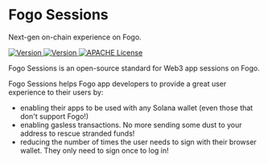 # Fogo Sessions

Next-gen on-chain experience on Fogo.

<p>
  <a href="https://www.npmjs.com/package/@fogo/sessions-sdk-react">
    <picture>
      <source media="(prefers-color-scheme: dark)" srcset="https://img.shields.io/npm/v/@fogo/sessions-sdk?colorA=21262d&colorB=21262d&style=flat">
      <img src="https://img.shields.io/npm/v/@fogo/sessions-sdk?colorA=21262d&colorB=21262d&style=flat" alt="Version">
    </picture>
  </a>
  <a href="https://crates.io/crates/fogo-sessions-sdk">
    <picture>
      <source media="(prefers-color-scheme: dark)" srcset=" https://img.shields.io/crates/v/fogo-sessions-sdk?colorA=21262d&colorB=21262d&style=flat">
      <img src="https://img.shields.io/crates/v/fogo-sessions-sdk?colorA=21262d&colorB=21262d&style=flat" alt="Version">
    </picture>
  </a>
  <a href="https://github.com/fogo-foundation/fogo-sessions/blob/main/LICENSE-APACHE">
    <picture>
      <source media="(prefers-color-scheme: dark)" srcset="https://img.shields.io/badge/license-APACHE-blue.svg?colorA=21262d&colorB=21262d&style=flat">
      <img src="https://img.shields.io/badge/license-APACHE-blue.svg?colorA=f6f8fa&colorB=f6f8fa&style=flat" alt="APACHE License">
    </picture>
  </a>
</p>


Fogo Sessions is an open-source standard for Web3 app sessions on Fogo.

Fogo Sessions helps Fogo app developers to provide a great user experience to their users by:
- enabling their apps to be used with any Solana wallet (even those that don't support Fogo!)
- enabling gasless transactions. No more sending some dust to your address to rescue stranded funds!
- reducing the number of times the user needs to sign with their browser wallet. They only need to sign once to log in!
